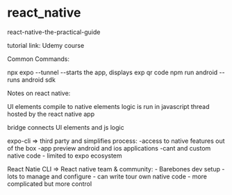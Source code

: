 # react_native
react-native-the-practical-guide

tutorial link:
Udemy course

Common Commands:

npx expo --tunnel
    --starts the app, displays exp qr code
npm run android
    --runs android sdk

    
Notes on react native: 

UI elements compile to native elements
logic is run in javascript thread hosted by the react native app

bridge connects UI elements and js logic

expo-cli => third party and simplifies process:
             -access to native features out of the box
             -app preview android and ios applications
             -cant and custom native code
             - limited to expo ecosystem

React Natie CLI =>  React native team & community:
                    - Barebones dev setup
                    - lots to manage and configure
                    - can write tour own native code
                    - more complicated but more control

